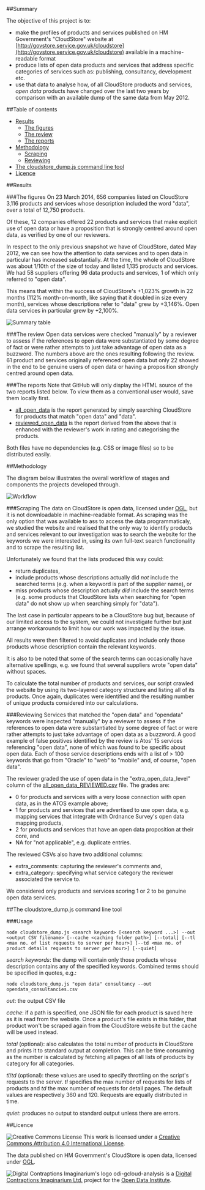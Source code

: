 ##Summary

The objective of this project is to:
- make the profiles of products and services published on HM Government's "CloudStore" website at [http://govstore.service.gov.uk/cloudstore](http://govstore.service.gov.uk/cloudstore) available in a machine-readable format
- produce lists of open data products and services that address specific categories of services such as: publishing, consultancy, development etc.
- use that data to analyse how, of all CloudStore products and services, *open data* products have changed over the last two years by comparison with an available dump of the same data from May 2012.

##Table of contents
- [Results](#results)
  - [The figures](#the-figures)
  - [The review](#the-review)
  - [The reports](#the-reports)
- [Methodology](#methodology)
  - [Scraping](#scraping)
  - [Reviewing](#reviewing)
- [The cloudstore_dump.js command line tool](#cloudstore_dumpjs-command-line-tool)
- [Licence](#licence)

##Results

###The figures
On 23 March 2014, 656 companies listed on CloudStore 3,116 products and services whose description included the word "data", over a total of 12,750 products.

Of these, 12 companies offered 22 products and services that make explicit use of open data or have a proposition that is strongly centred around open data, as verified by one of our reviewers.

In respect to the only previous snapshot we have of CloudStore, dated May 2012, we can see how the attention to data services and to open data in particular has increased substantially. At the time, the whole of CloudStore was about 1/10th of the size of today and listed 1,135 products and services. We had 58 suppliers offering 96 data products and services, 1 of which only referred to "open data".

This means that within the success of CloudStore's +1,023% growth in 22 months (112% month-on-month, like saying that it doubled in size every month), services whose descriptions refer to "data" grew by +3,146%. Open data services in particular grew by +2,100%.

![Summary table](images/table_1.png)

###The review
Open data services were checked "manually" by a reviewer to assess if the references to open data were substantiated by some degree of fact or were rather attempts to just take advantage of open data as a buzzword. The numbers above are the ones resulting following the review. 61 product and services originally referenced open data but only 22 showed in the end to be genuine users of open data or having a proposition strongly centred around open data.

###The reports
Note that GitHub will only display the HTML source of the two reports listed below. To view them as a conventional user would, save them locally first.
- [all_open_data](reporting/all_open_data.html) is the report generated by simply searching CloudStore for products that match "open data" and "data".
- [reviewed_open_data](reporting/reviewed_open_data.html) is the report derived from the above that is enhanced with the reviewer's work in rating and categorising the products. 

Both files have no dependencies (e.g. CSS or image files) so to be distributed easily.

##Methodology

The diagram below illustrates the overall workflow of stages and components the projects developed through.

![Workflow](images/workflow.png)

###Scraping 
The data on CloudStore is open data, licensed under [OGL](#licence), but it is not downloadable in machine-readable format. As scraping was the only option that was available to ass to access the data programmaticaly, we studied the website and realised that the only way to identify products and services relevant to our investigation was to search the website for the keywords we were interested in, using its own full-text search functionality and to scrape the resulting list. 

Unfortunately we found that the lists produced this way could:
- return duplicates, 
- include products whose descriptions actually did *not* include the searched terms (e.g. when a keyword is part of the supplier name), or
- miss products whose description actually *did* include the search terms (e.g. some products that CloudStore lists when searching for "open data" do not show up when searching simply for "data"). 

The last case in particular appears to be a CloudStore bug but, because of our limited access to the system, we could not investigate further but just arrange workarounds to limit how our work was impacted by the issue.

All results were then filtered to avoid duplicates and include only those products whose description contain the relevant keywords.

It is also to be noted that some of the search terms can occasionally have alternative spellings, e.g. we found that several suppliers wrote "open data" without spaces.

To calculate the total number of products and services, our script crawled the website by using its two-layered category structure and listing all of its products. Once again, duplicates were identified and the resulting number of unique products considered into our calculations. 

###Reviewing
Services that matched the "open data" and "opendata" keywords were inspected "manually" by a reviewer to assess if the references to open data were substantiated by some degree of fact or were rather attempts to just take advantage of open data as a buzzword. A good example of false positives identified by the review is Atos' 15 services referencing "open data", none of which was found to be specific about open data. Each of those service descriptions ends with a list of > 100 keywords that go from "Oracle" to "web" to "mobile" and, of course,  "open data".

The reviewer graded the use of open data in the "extra_open_data_level" column of the [all_open_data_REVIEWED.csv](reporting/all_open_data_REVIEWED.csv) file. The grades are:
- 0 for products and services with a very loose connection with open data, as in the ATOS example above; 
- 1 for products and services that are advertised to use open data, e.g. mapping services that integrate with Ordnance Survey's open data mapping products, 
- 2 for products and services that have an open data proposition at their core, and 
- NA for "not applicable", e.g. duplicate entries. 

The reviewed CSVs also have two additional columns:
- extra_comments: capturing the reviewer's comments and,
- extra_category: specifying what service category the reviewer associated the service to.

We considered only products and services scoring 1 or 2 to be genuine open data services.

##The cloudstore_dump.js command line tool

###Usage

    node cloudstore_dump.js <search keyword> [<search keyword ...>] --out <output CSV filename> [--cache <caching folder path>] [--total] [--tl <max no. of list requests to server per hour>] [--td <max no. of product details requests to server per hour>] [--quiet]

*search keywords*: the dump will contain only those products whose description contains any of the specified keywords. Combined terms should be specified in quotes, e.g.:

    node cloudstore_dump.js "open data" consultancy --out opendata_consultancies.csv

*out*: the output CSV file

*cache*: if a path is specified, one JSON file for each product is saved here as it is read from the website. Once a product's file exists in this folder, that product won't be scraped again from the CloudStore website but the cache will be used instead.

*total* (optional): also calculates the total number of products in CloudStore and prints it to standard output at completion. This can be time consuming as the number is calculated by fetching all pages of all lists of products by category for all categories. 

*tl*/*td* (optional): these values are used to specify throttling on the script's requests to the server. *tl* specifies the max number of requests for lists of products and *td* the max number of requests for detail pages. The default values are respectively 360 and 120. Requests are equally distributed in time.   

*quiet*: produces no output to standard output unless there are errors.

##Licence

![Creative Commons License](http://i.creativecommons.org/l/by/4.0/88x31.png "Creative Commons License") This work is licensed under a [Creative Commons Attribution 4.0 International License](http://creativecommons.org/licenses/by/4.0/).

The data published on HM Government's CloudStore is open data, licensed under [OGL](http://www.nationalarchives.gov.uk/doc/open-government-licence/version/2/). 

![Digital Contraptions Imaginarium's logo](images/dicoim.png) odi-gcloud-analysis is a [Digital Contraptions Imaginarium Ltd.](http://www.digitalcontraptionsimaginarium.co.uk/) project for the [Open Data Institute](http://theodi.org/).
